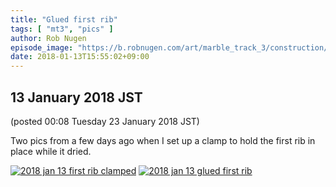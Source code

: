 ```yaml
---
title: "Glued first rib"
tags: [ "mt3", "pics" ]
author: Rob Nugen
episode_image: "https://b.robnugen.com/art/marble_track_3/construction/2018/2018_jan_13_first_rib_clamped.jpg"
date: 2018-01-13T15:55:02+09:00
---
```


## 13 January 2018 JST

(posted 00:08 Tuesday 23 January 2018 JST)

Two pics from a few days ago when I set up a clamp to hold the first rib in place while it dried.

[![2018 jan 13 first rib clamped](//b.robnugen.com/art/marble_track_3/construction/2018/thumbs/2018_jan_13_first_rib_clamped.jpg)](//b.robnugen.com/art/marble_track_3/construction/2018/2018_jan_13_first_rib_clamped.jpg)
[![2018 jan 13 glued first rib](//b.robnugen.com/art/marble_track_3/construction/2018/thumbs/2018_jan_13_glued_first_rib.jpg)](//b.robnugen.com/art/marble_track_3/construction/2018/2018_jan_13_glued_first_rib.jpg)
